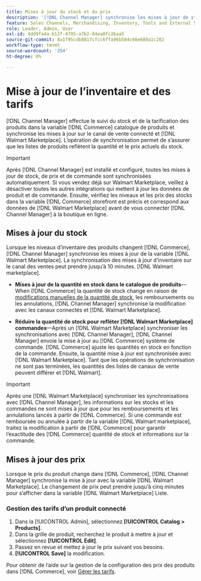 ```yaml
---
title: Mises à jour du stock et du prix
description: '[!DNL Channel Manager] synchronise les mises à jour de stock et de prix entre les [!DNL Commerce] stocker et [!DNL Walmart Marketplace] afin que vous puissiez gérer vos opérations de canal de vente à partir de la variable [!DNL Commerce] Admin'
feature: Sales Channels, Merchandising, Inventory, Tools and External Services
role: Leader, Admin, User
exl-id: 4dd9fa4a-b12f-4795-a7b2-84ea0fc26aa5
source-git-commit: 8a1f95cdb8817cfcc6ffa96b584c66e680a1c282
workflow-type: tm+mt
source-wordcount: '354'
ht-degree: 0%

---
```


# Mise à jour de l’inventaire et des tarifs

[!DNL Channel Manager] effectue le suivi du stock et de la tarification des produits dans la variable [!DNL Commerce] catalogue de produits et synchronise les mises à jour sur le canal de vente connecté et [!DNL Walmart Marketplace]. L’opération de synchronisation permet de s’assurer que les listes de produits reflètent la quantité et le prix actuels du stock.


>[!IMPORTANT]
>
>Après [!DNL Channel Manager] est installé et configuré, toutes les mises à jour de stock, de prix et de commande sont synchronisées automatiquement. Si vous vendez déjà sur Walmart Marketplace, veillez à désactiver toutes les autres intégrations qui mettent à jour les données de produit et de commande. Ensuite, vérifiez les niveaux et les prix des stocks dans la variable [!DNL Commerce] storefront est précis et correspond aux données de [!DNL Walmart Marketplace] avant de vous connecter [!DNL Channel Manager] à la boutique en ligne.


## Mises à jour du stock

Lorsque les niveaux d’inventaire des produits changent [!DNL Commerce], [!DNL Channel Manager] synchronise les mises à jour de la variable [!DNL Walmart Marketplace]. La synchronisation des mises à jour d’inventaire sur le canal des ventes peut prendre jusqu’à 10 minutes. [!DNL Walmart marketplace].

* **Mises à jour de la quantité en stock dans le catalogue de produits**—When [!DNL Commerce] la quantité de stock change en raison de [modifications manuelles de la quantité de stock](https://experienceleague.adobe.com/docs/commerce-admin/inventory/quantities/quantities-assign-per-product.html), les remboursements ou les annulations, [!DNL Channel Manager] synchronise la modification avec les canaux connectés et [!DNL Walmart Marketplace].

* **Réduire la quantité de stock pour refléter [!DNL Walmart Marketplace] commandes**—Après un [!DNL Walmart Marketplace] synchroniser les synchronisations avec [!DNL Channel Manager], [!DNL Channel Manager] envoie la mise à jour au [!DNL Commerce] système de commande. [!DNL Commerce] ajuste les quantités en stock en fonction de la commande. Ensuite, la quantité mise à jour est synchronisée avec [!DNL Walmart Marketplace]. Tant que les opérations de synchronisation ne sont pas terminées, les quantités des listes de canaux de vente peuvent différer et [!DNL Walmart].

>[!IMPORTANT]
>
>Après une [!DNL Walmart Marketplace] synchroniser les synchronisations avec [!DNL Channel Manager], les informations sur les stocks et les commandes ne sont mises à jour que pour les remboursements et les annulations lancés à partir de [!DNL Commerce]. Si une commande est remboursée ou annulée à partir de la variable [!DNL Walmart marketplace], traitez la modification à partir de [!DNL Commerce] pour garantir l’exactitude des [!DNL Commerce] quantité de stock et informations sur la commande.

## Mises à jour des prix

Lorsque le prix du produit change dans [!DNL Commerce], [!DNL Channel Manager] synchronise la mise à jour avec la variable [!DNL Walmart Marketplace]. Le changement de prix peut prendre jusqu’à cinq minutes pour s’afficher dans la variable [!DNL Walmart Marketplace] Liste.

### Gestion des tarifs d’un produit connecté

1. Dans la [!UICONTROL Admin], sélectionnez **[!UICONTROL Catalog > Products]**.
1. Dans la grille de produit, recherchez le produit à mettre à jour et sélectionnez **[!UICONTROL Edit]**.
1. Passez en revue et mettez à jour le prix suivant vos besoins.
1. **[!UICONTROL Save]** la modification.

Pour obtenir de l’aide sur la gestion de la configuration des prix des produits dans [!DNL Commerce], voir [Gérer les tarifs](https://experienceleague.adobe.com/docs/commerce-admin/catalog/products/pricing/pricing-advanced.html).
